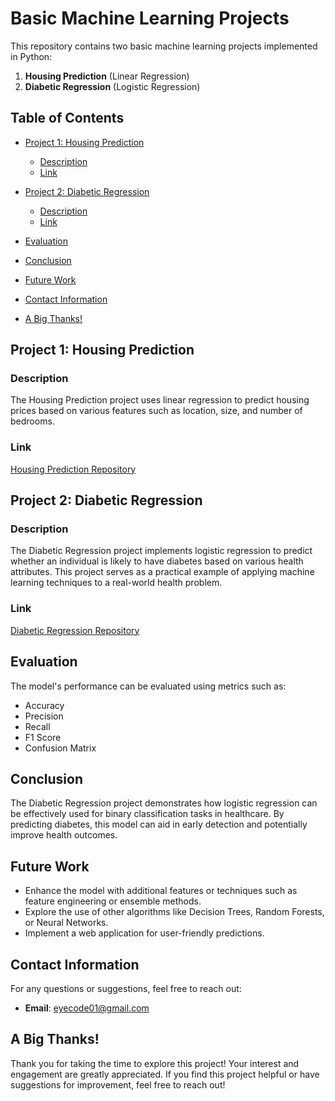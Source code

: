 # Basic Machine Learning Projects

This repository contains two basic machine learning projects implemented in Python:

1. **Housing Prediction** (Linear Regression)
2. **Diabetic Regression** (Logistic Regression)

## Table of Contents

- [Project 1: Housing Prediction](#project-1-housing-prediction)
  - [Description](#description)
  - [Link](#link)
  
- [Project 2: Diabetic Regression](#project-2-diabetic-regression)
  - [Description](#description-1)
  - [Link](#link-1)

- [Evaluation](#evaluation)
- [Conclusion](#conclusion)
- [Future Work](#future-work)
- [Contact Information](#contact-information)
- [A Big Thanks!](#a-big-thanks)

## Project 1: Housing Prediction

### Description
The Housing Prediction project uses linear regression to predict housing prices based on various features such as location, size, and number of bedrooms.

### Link
[Housing Prediction Repository](https://github.com/Deep-cx-01/Basic_ML/tree/main/Linear_Regression)

## Project 2: Diabetic Regression

### Description
The Diabetic Regression project implements logistic regression to predict whether an individual is likely to have diabetes based on various health attributes. This project serves as a practical example of applying machine learning techniques to a real-world health problem.

### Link
[Diabetic Regression Repository](https://github.com/Deep-cx-01/Basic_ML/tree/main/Logistic_Regression)

## Evaluation
The model's performance can be evaluated using metrics such as:
- Accuracy
- Precision
- Recall
- F1 Score
- Confusion Matrix

## Conclusion
The Diabetic Regression project demonstrates how logistic regression can be effectively used for binary classification tasks in healthcare. By predicting diabetes, this model can aid in early detection and potentially improve health outcomes.

## Future Work
- Enhance the model with additional features or techniques such as feature engineering or ensemble methods.
- Explore the use of other algorithms like Decision Trees, Random Forests, or Neural Networks.
- Implement a web application for user-friendly predictions.

## Contact Information
For any questions or suggestions, feel free to reach out:

- **Email**: eyecode01@gmail.com

## A Big Thanks!
Thank you for taking the time to explore this project! Your interest and engagement are greatly appreciated. If you find this project helpful or have suggestions for improvement, feel free to reach out!
